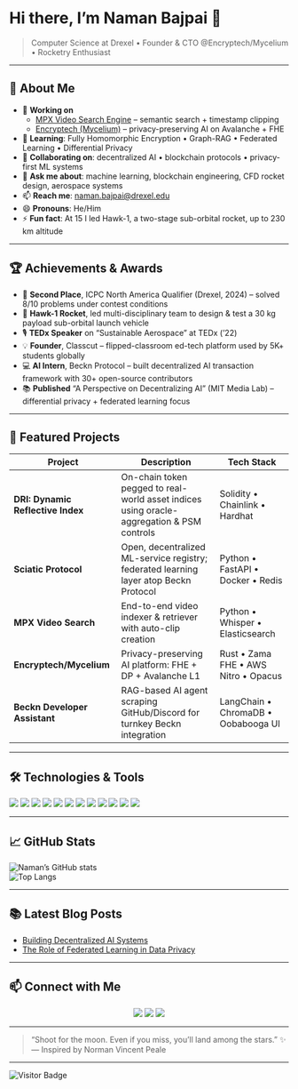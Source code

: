 <!--
  ███╗   ██╗ █████╗ ███╗   ██╗ █████╗ ██╗   ██╗██╗██╗     ██╗██╗██╗██╗
  ████╗  ██║██╔══██╗████╗  ██║██╔══██╗██║   ██║██║██║     ██║██║██║██║
  ██╔██╗ ██║███████║██╔██╗ ██║███████║██║   ██║██║██║     ██║██║██║██║
  ██║╚██╗██║██╔══██║██║╚██╗██║██╔══██║╚██╗ ██╔╝██║██║     ██║██║██║██║
  ██║ ╚████║██║  ██║██║ ╚████║██║  ██║ ╚████╔╝ ██║███████╗██║██║██║██║
  ╚═╝  ╚═══╝╚═╝  ╚═╝╚═╝  ╚═══╝╚═╝  ╚═╝  ╚═══╝  ╚═╝╚══════╝╚═╝╚═╝╚═╝╚═╝
-->

# Hi there, I’m **Naman Bajpai** 👋  
> Computer Science at Drexel • Founder & CTO @Encryptech/Mycelium • Rocketry Enthusiast  

---

## 🚀 About Me
- 🔭 **Working on**  
  - [MPX Video Search Engine](https://github.com/bajpainaman/learnify) – semantic search + timestamp clipping  
  - [Encryptech (Mycelium)](https://encryptech.ai) – privacy-preserving AI on Avalanche + FHE  
- 🌱 **Learning**: Fully Homomorphic Encryption • Graph-RAG • Federated Learning • Differential Privacy  
- 👯 **Collaborating on**: decentralized AI • blockchain protocols • privacy-first ML systems  
- 💬 **Ask me about**: machine learning, blockchain engineering, CFD rocket design, aerospace systems  
- 📫 **Reach me**: [naman.bajpai@drexel.edu](mailto:naman.bajpai@drexel.edu)  
- 😄 **Pronouns**: He/Him  
- ⚡ **Fun fact**: At 15 I led Hawk-1, a two-stage sub-orbital rocket, up to 230 km altitude  

---

## 🏆 Achievements & Awards
- 🏅 **Second Place**, ICPC North America Qualifier (Drexel, 2024) – solved 8/10 problems under contest conditions  
- 🚀 **Hawk-1 Rocket**, led multi-disciplinary team to design & test a 30 kg payload sub-orbital launch vehicle  
- 🎙️ **TEDx Speaker** on “Sustainable Aerospace” at TEDx (’22)  
- 💡 **Founder**, Classcut – flipped-classroom ed-tech platform used by 5K+ students globally  
- 💻 **AI Intern**, Beckn Protocol – built decentralized AI transaction framework with 30+ open-source contributors  
- 📚 **Published** “A Perspective on Decentralizing AI” (MIT Media Lab) – differential privacy + federated learning focus  

---

## 💼 Featured Projects

| Project                       | Description                                                                                      | Tech Stack                              |
|-------------------------------|--------------------------------------------------------------------------------------------------|-----------------------------------------|
| **DRI: Dynamic Reflective Index** | On-chain token pegged to real-world asset indices using oracle-aggregation & PSM controls         | Solidity • Chainlink • Hardhat           |
| **Sciatic Protocol**          | Open, decentralized ML-service registry; federated learning layer atop Beckn Protocol            | Python • FastAPI • Docker • Redis        |
| **MPX Video Search**          | End-to-end video indexer & retriever with auto-clip creation                                      | Python • Whisper • Elasticsearch         |
| **Encryptech/Mycelium**       | Privacy-preserving AI platform: FHE + DP + Avalanche L1                                          | Rust • Zama FHE • AWS Nitro • Opacus     |
| **Beckn Developer Assistant** | RAG-based AI agent scraping GitHub/Discord for turnkey Beckn integration                           | LangChain • ChromaDB • Oobabooga UI      |

---

## 🛠️ Technologies & Tools

<div>
  <img src="https://img.shields.io/badge/-Python-3776AB?style=flat&logo=python&logoColor=white" />  
  <img src="https://img.shields.io/badge/-JavaScript-F7DF1E?style=flat&logo=javascript&logoColor=black" />  
  <img src="https://img.shields.io/badge/-Rust-000000?style=flat&logo=rust&logoColor=white" />  
  <img src="https://img.shields.io/badge/-Go-00ADD8?style=flat&logo=go&logoColor=white" />  
  <img src="https://img.shields.io/badge/-Solidity-363636?style=flat&logo=solidity&logoColor=white" />  
  <img src="https://img.shields.io/badge/-TensorFlow-FF6F00?style=flat&logo=tensorflow&logoColor=white" />  
  <img src="https://img.shields.io/badge/-React-61DAFB?style=flat&logo=react&logoColor=black" />  
  <img src="https://img.shields.io/badge/-Node.js-339933?style=flat&logo=node.js&logoColor=white" />  
  <img src="https://img.shields.io/badge/-Docker-2496ED?style=flat&logo=docker&logoColor=white" />  
  <img src="https://img.shields.io/badge/-Kubernetes-326CE5?style=flat&logo=kubernetes&logoColor=white" />  
  <img src="https://img.shields.io/badge/-AWS-232F3E?style=flat&logo=amazon-aws&logoColor=white" />  
  <img src="https://img.shields.io/badge/-FHE-5C2D91?style=flat&logo=homomorphic-encryption&logoColor=white" />  
</div>

---

## 📈 GitHub Stats

![Naman’s GitHub stats](https://github-readme-stats.vercel.app/api?username=bajpainaman&show_icons=true&theme=radical)  
![Top Langs](https://github-readme-stats.vercel.app/api/top-langs/?username=bajpainaman&layout=compact&theme=radical)

---

## 📚 Latest Blog Posts
<!-- BLOG-POST-LIST:START -->
- [Building Decentralized AI Systems](https://namansmind.blogspot.com/2024/11/building-decentralized-ai-systems.html)
- [The Role of Federated Learning in Data Privacy](https://namansmind.blogspot.com/2024/11/the-role-of-federated-learning-in-data.html)
<!-- BLOG-POST-LIST:END -->

---

## 📫 Connect with Me

<p align="center">
  <a href="https://www.linkedin.com/in/bajpainaman/"><img src="https://img.shields.io/badge/-LinkedIn-0A66C2?style=flat&logo=linkedin&logoColor=white" /></a>
  <a href="https://twitter.com/bajpai_naman"><img src="https://img.shields.io/badge/-Twitter-1DA1F2?style=flat&logo=twitter&logoColor=white" /></a>
  <a href="https://namanbajpai.com"><img src="https://img.shields.io/badge/-Website-FF5722?style=flat&logo=google-chrome&logoColor=white" /></a>
</p>

---

> “Shoot for the moon. Even if you miss, you’ll land among the stars.” ✨  
> — Inspired by Norman Vincent Peale  

---

![Visitor Badge](https://visitor-badge.glitch.me/badge?page_id=bajpainaman.bajpainaman)
